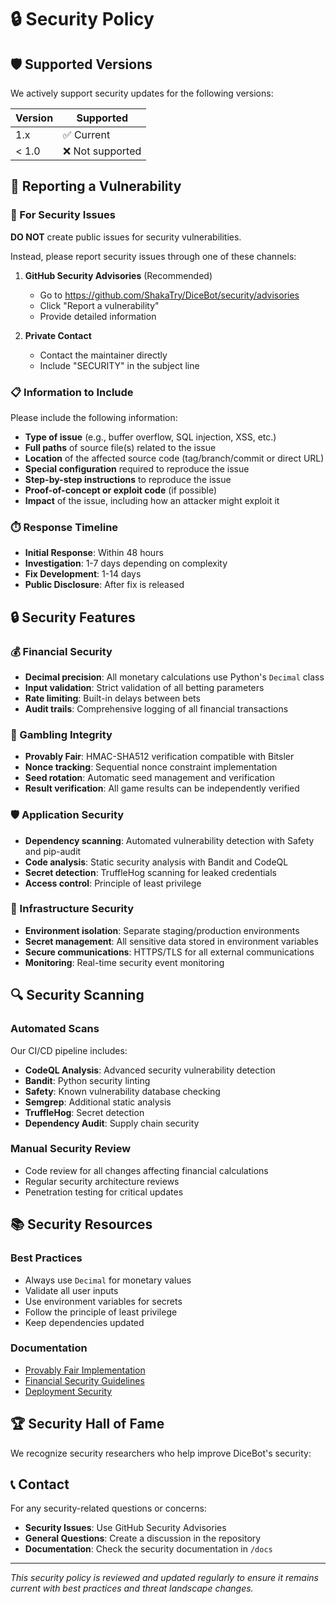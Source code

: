 # 🔒 Security Policy

## 🛡️ Supported Versions

We actively support security updates for the following versions:

| Version | Supported          |
| ------- | ------------------ |
| 1.x     | ✅ Current        |
| < 1.0   | ❌ Not supported  |

## 🚨 Reporting a Vulnerability

### 🔐 For Security Issues

**DO NOT** create public issues for security vulnerabilities.

Instead, please report security issues through one of these channels:

1. **GitHub Security Advisories** (Recommended)
   - Go to https://github.com/ShakaTry/DiceBot/security/advisories
   - Click "Report a vulnerability"
   - Provide detailed information

2. **Private Contact**
   - Contact the maintainer directly
   - Include "SECURITY" in the subject line

### 📋 Information to Include

Please include the following information:

- **Type of issue** (e.g., buffer overflow, SQL injection, XSS, etc.)
- **Full paths** of source file(s) related to the issue
- **Location** of the affected source code (tag/branch/commit or direct URL)
- **Special configuration** required to reproduce the issue
- **Step-by-step instructions** to reproduce the issue
- **Proof-of-concept or exploit code** (if possible)
- **Impact** of the issue, including how an attacker might exploit it

### ⏱️ Response Timeline

- **Initial Response**: Within 48 hours
- **Investigation**: 1-7 days depending on complexity
- **Fix Development**: 1-14 days
- **Public Disclosure**: After fix is released

## 🔒 Security Features

### 💰 Financial Security
- **Decimal precision**: All monetary calculations use Python's `Decimal` class
- **Input validation**: Strict validation of all betting parameters
- **Rate limiting**: Built-in delays between bets
- **Audit trails**: Comprehensive logging of all financial transactions

### 🎲 Gambling Integrity
- **Provably Fair**: HMAC-SHA512 verification compatible with Bitsler
- **Nonce tracking**: Sequential nonce constraint implementation
- **Seed rotation**: Automatic seed management and verification
- **Result verification**: All game results can be independently verified

### 🛡️ Application Security
- **Dependency scanning**: Automated vulnerability detection with Safety and pip-audit
- **Code analysis**: Static security analysis with Bandit and CodeQL
- **Secret detection**: TruffleHog scanning for leaked credentials
- **Access control**: Principle of least privilege

### 🔐 Infrastructure Security
- **Environment isolation**: Separate staging/production environments
- **Secret management**: All sensitive data stored in environment variables
- **Secure communications**: HTTPS/TLS for all external communications
- **Monitoring**: Real-time security event monitoring

## 🔍 Security Scanning

### Automated Scans
Our CI/CD pipeline includes:

- **CodeQL Analysis**: Advanced security vulnerability detection
- **Bandit**: Python security linting
- **Safety**: Known vulnerability database checking
- **Semgrep**: Additional static analysis
- **TruffleHog**: Secret detection
- **Dependency Audit**: Supply chain security

### Manual Security Review
- Code review for all changes affecting financial calculations
- Regular security architecture reviews
- Penetration testing for critical updates

## 📚 Security Resources

### Best Practices
- Always use `Decimal` for monetary values
- Validate all user inputs
- Use environment variables for secrets
- Follow the principle of least privilege
- Keep dependencies updated

### Documentation
- [Provably Fair Implementation](docs/provably_fair.md)
- [Financial Security Guidelines](docs/financial_security.md)
- [Deployment Security](docs/deployment_security.md)

## 🏆 Security Hall of Fame

We recognize security researchers who help improve DiceBot's security:

<!-- Add contributors who report security issues -->

## 📞 Contact

For any security-related questions or concerns:

- **Security Issues**: Use GitHub Security Advisories
- **General Questions**: Create a discussion in the repository
- **Documentation**: Check the security documentation in `/docs`

---

*This security policy is reviewed and updated regularly to ensure it remains current with best practices and threat landscape changes.*
